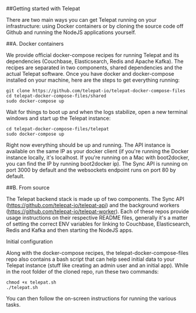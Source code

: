 ##Getting started with Telepat

There are two main ways you can get Telepat running on your infrastructure: using Docker containers or by cloning the source code off Github and running the NodeJS applications yourself.

##A. Docker containers

We provide official docker-compose recipes for running Telepat and its dependencies (Couchbase, Elasticsearch, Redis and Apache Kafka). The recipes are separated in two components, shared dependencies and the actual Telepat software. Once you have docker and docker-compose installed on your machine, here are the steps to get everything running:

    git clone https://github.com/telepat-io/telepat-docker-compose-files
    cd telepat-docker-compose-files/shared
    sudo docker-compose up 

Wait for things to boot up and when the logs stabilize, open a new terminal windows and start up the Telepat instance:

    cd telepat-docker-compose-files/telepat
    sudo docker-compose up

Right now everything should be up and running. The API instance is available on the same IP as your docker client (if you're running the Docker instance locally, it's localhost. If you're running on a Mac with boot2docker, you can find the IP by running boot2docker ip). The Sync API is running on port 3000 by default and the websockets endpoint runs on port 80 by default.

##B. From source

The Telepat backend stack is made up of two components. The Sync API (https://github.com/telepat-io/telepat-api) and the background workers (https://github.com/telepat-io/telepat-worker). Each of these repos provide usage instructions on their respective README files, generally it's a matter of setting the correct ENV variables for linking to Couchbase, Elasticsearch, Redis and Kafka and then starting the NodeJS apps.

Initial configuration

Along with the docker-compose recipes, the telepat-docker-compose-files repo also contains a bash script that can help seed initial data to your Telepat instance (stuff like creating an admin user and an initial app). While in the root folder of the cloned repo, run these two commands:

    chmod +x telepat.sh
    ./telepat.sh

You can then follow the on-screen instructions for running the various tasks.
